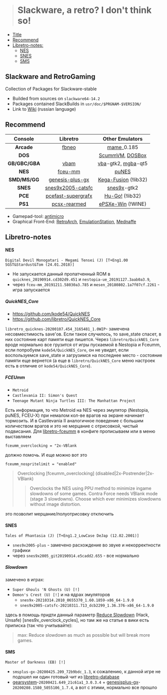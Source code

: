 > # Slackware, a retro? I don't think so!

* [Title](https://github.com/slacknk/slackretro/blob/master/README.md#slackware-and-retrogaming)
* [Recommend](https://github.com/slacknk/slackretro/blob/master/README.md#recommend)
* [Libretro-notes:](https://github.com/slacknk/slackretro/blob/master/README.md#libretro-notes)
  * [NES](https://github.com/slacknk/slackretro/blob/master/README.md#nes)
  * [SNES](https://github.com/slacknk/slackretro/blob/master/README.md#snes)
  * [SMS](https://github.com/slacknk/slackretro/blob/master/README.md#sms)

## Slackware and RetroGaming
Collection of Packages for Slackware-stable
* Builded from sources on `slackware64-14.2`
* Packages contained SlackBuilds in `usr/doc/$PRGNAM-$VERSION/`
* Link to [Wiki](https://github.com/slacknk/slackretro/wiki) (russian language)

## Recommend 
Console |Libretro |Other Emulators
:---:         |:---:                                                                |:---: 
**Arcade**    |[fbneo](https://github.com/libretro/FBNeo)                           |[mame](https://www.mamedev.org/)_0.185
**DOS**       |                                                                     |[ScummVM](https://www.scummvm.org/), [DOSBox](https://www.dosbox.com/)
**GB/GBC/GBA**|[vbam](https://github.com/libretro/vbam-libretro)                    |[vba](https://sourceforge.net/projects/vbam/files/)-gtk2, [mgba](https://mgba.io/)-qt5
**NES**       |[fceu-mm](https://github.com/libretro/libretro-fceumm)               |[puNES](http://forums.nesdev.com/viewtopic.php?f=3&t=6928)
**SMD/MS/GG** |[genesis-plus-gx](https://docs.libretro.com/library/genesis_plus_gx/)|[Kega-Fusion](https://www.carpeludum.com/kega-fusion/) (!lib32)
**SNES**      |[snes9x2005-catsfc](https://docs.libretro.com/library/snes9x_2005/)  |[snes9x](https://github.com/snes9xgit/snes9x)-gtk2
**PCE**       |[pcefast-supergrafx](https://github.com/libretro/beetle-supergrafx-libretro)|[Hu-Go!](https://www.zeograd.com/parse.php?src=hugof&path=0,1,) (!lib32)
**PS1**       |[pcsx-rearmed](https://docs.libretro.com/library/pcsx_rearmed/)      |[ePSXe-Win](https://www.epsxe.com/) (!WINE)

* Gamepad-tool: [antimicro](https://github.com/AntiMicro/antimicro)
* Graphical Front-End: [RetroArch](https://www.retroarch.com/), [EmulationStation](https://emulationstation.org/), [Mednaffe](https://github.com/AmatCoder/mednaffe)


## Libretro-notes
#### NES
`Digital Devil Monogatari - Megami Tensei (J) [T+Eng1.00 SGST&Stardust&Tom (24.01.2018)]`
* Не запускается данный пропатченный ROM в `quicknes_20190914.cd302d9.451` и `nestopia-ue_20191127.3aab0a3.9`,
* через `fceu-mm_20191211.58030a3.785` и `mesen_20180802.1a7f07cf.2261` - игра запускается
##### QuickNES_Core
* https://github.com/kode54/QuickNES
* https://github.com/libretro/QuickNES_Core

`libretro_quicknes-20200107.454_3165481_1.0WIP`- замечена несовместимость save'ов. Если такое случилось, то save_state спасет, в них состояние карт памяти еще пишется. Через `libretro/QuickNES_Core` вроде нормально все грузится от игры пускаемой в Nestopia и Fceumm, если попробуем `kode54/QuickNES_Core`, он не увидет, если воспользуемся save_state и загрузимся на последнее место - состояние памяти еще вернется (а еще в `libretro/QuickNES_Core` меню настроек есть в отличие от `kode54/QuickNES_Core`).

##### FCEUmm
* `Metroid`
* `Castlevania II: Simon's Quest`
* `Teenage Mutant Ninja Turtles III: The Manhattan Project`

Есть информация, то что Metroid на NES через эмулятор (Nestopia, puNES, FCEU-X) при немалом кол-ве врагов на экране начинает тормозить. И в Castlevania II аналогичное поведение с большим количеством врагов и это не мерцание с отрисовкой, чистый подвисания. Для [libretro-fceumm](https://docs.libretro.com/library/fceumm/#core-options) в конфиге прописываем или в меню выставляем
```
fceumm_overclocking = "2x-VBlank
```
должно помочь. И еще можно вот это 
```
fceumm_nospritelimit = "enabled"
```
> Overclocking [fceumm_overclocking] (disabled|2x-Postrender|2x-VBlank)
>> Overclocks the NES using PPU method to minimize ingame slowdowns of some games. Contra Force needs VBlank mode (stage 3 slowdowns). Choose which ever minimizes slowdowns without image distortion.

это позволит мерцание/полуотрисовку отключить 

#### SNES
`Tales of Phantasia (J) [T+Eng1.2_LowCase DeJap (12.02.2001)]`
  * `snes9x2005-plus` - замечено расхождение во звуке и некорректности графики
  * через `snes9x2005_git20190914.e5cadd2.655` - все нормально
##### Slowdown
замечено в играх: 
* `Super Ghouls 'N Ghosts (U) [!]`
* `Demon's Crest (U) [!]` и на ядрах эмуляторов
  * `snes9x-20210314.2010_0655370_1.60.1859-x86_64-1.9.0`
  * `snes9x2005-catsfc-20210311.713_dcb2299_1.36.376-x86_64-1.9.0`

здесь в помощь придти данный параметр [Reduce Slowdown](https://docs.libretro.com/library/snes9x/#core-options) (Hack, Unsafe) [snes9x_overclock_cycles], но там же на статье в вики есть приписка (так что учитывайте):
> max: Reduce slowdown as much as possible but will break more games.

#### SMS
`Master of Darkness (EB) [!]`
* `smsplus-gx-20200425.209_72b9bdc_1.3`, к сожалению, к данной игре не подошел ни один готовый чит из [libretro-database](https://github.com/libretro/libretro-database/tree/master/cht/Sega%20-%20Master%20System%20-%20Mark%20III)
* [gearsystem](https://github.com/drhelius/Gearsystem)-`20200421.649_21c61a1_3.0.3.4` + [genesisplus-gx](https://github.com/libretro/Genesis-Plus-GX)-`20200208.1580_5055106_1.7.4`, а вот с этими, нормально все прошло
